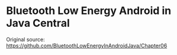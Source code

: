 # Bluetooth Low Energy Android in Java Central

Original source: https://github.com/BluetoothLowEnergyInAndroidJava/Chapter06
